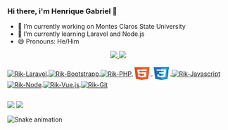 ### Hi there, i'm Henrique Gabriel 👋

- 🔭 I’m currently working on Montes Claros State University
- 🌱 I’m currently learning Laravel and Node.js
- 😄 Pronouns: He/Him

<div align="center">
  <a href="https://github.com/Henriquegab">
  <img height="180em" src="https://github-readme-stats.vercel.app/api?username=Henriquegab&show_icons=true&theme=tokyonight&include_all_commits=true&count_private=true"/>
  <img height="180em" src="https://github-readme-stats.vercel.app/api/top-langs/?username=Henriquegab&layout=compact&langs_count=7&theme=tokyonight"/>
</div>
<div style="display: inline_block"><br>
  <img align="center" alt="Rik-Laravel" height="30" width="40" src="https://cdn.jsdelivr.net/gh/devicons/devicon/icons/laravel/laravel-plain.svg">
  <img align="center" alt="Rik-Bootstrapp" height="30" width="40" src="https://cdn.jsdelivr.net/gh/devicons/devicon/icons/bootstrap/bootstrap-plain.svg">
  <img align="center" alt="Rik-PHP" height="30" width="40" src="https://cdn.jsdelivr.net/gh/devicons/devicon/icons/php/php-original.svg">
  <img align="center" alt="Rik-HTML" height="30" width="40" src="https://raw.githubusercontent.com/devicons/devicon/master/icons/html5/html5-original.svg">
  <img align="center" alt="Rik-CSS" height="30" width="40" src="https://raw.githubusercontent.com/devicons/devicon/master/icons/css3/css3-original.svg">
  <img align="center" alt="Rik-Javascript" height="30" width="40" src="https://cdn.jsdelivr.net/gh/devicons/devicon/icons/javascript/javascript-original.svg">
  <img align="center" alt="Rik-Node" height="30" width="40" src="https://cdn.jsdelivr.net/gh/devicons/devicon/icons/nodejs/nodejs-original-wordmark.svg">
  <img align="center" alt="Rik-Vue.js" height="30" width="40" src="https://cdn.jsdelivr.net/gh/devicons/devicon/icons/vuejs/vuejs-original.svg">
  <img align="center" alt="Rik-Git" height="30" width="40" src="https://cdn.jsdelivr.net/gh/devicons/devicon/icons/git/git-original.svg">
  
  
  
  ##
 
  <div> 
  
  <a href="https://www.instagram.com/henrique.gab1609" target="_blank"><img src="https://img.shields.io/badge/-Instagram-%23E4405F?style=for-the-badge&logo=instagram&logoColor=white" target="_blank"></a> 
  <a href="https://www.linkedin.com/in/henrique-gabriel-siqueira-da-cruz-0826a4146/" target="_blank"><img src="https://img.shields.io/badge/-LinkedIn-%230077B5?style=for-the-badge&logo=linkedin&logoColor=white" target="_blank"></a> 
    
  </div>
  
  ![Snake animation](https://github.com/Henriquegab/Henriquegab/blob/output/github-contribution-grid-snake.svg)
  
